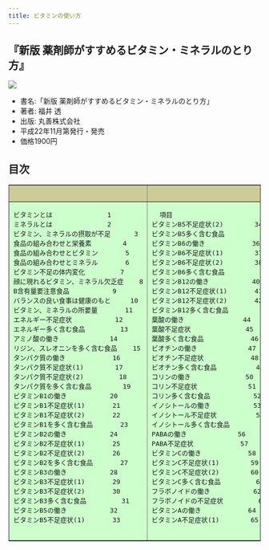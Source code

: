 ```yaml
---
title: ビタミンの使い方
---
```


## 『新版 薬剤師がすすめるビタミン・ミネラルのとり方』

![](/images/books/sinhon5.jpg)

- 書名:「新版 薬剤師がすすめるビタミン・ミネラルのとり方」
- 著者: 福井 透
- 出版: 丸善株式会社
- 平成22年11月第発行・発売
- 価格1900円

## 目次

<TABLE BORDER WIDTH="100%">
<TR valign="TOP" BGCOLOR="CCCC99">
<TH WIDTH="16%"></TH>
<TH WIDTH="16%"></TH>
<TH WIDTH="16%">目次</TH>
<TH WIDTH="16%"></TH>
<TH WIDTH="16%"></TH>
<TH WIDTH="16%"></TH>
</TR>
<TR valign="TOP" BGCOLOR="#CCFFCC">
<TD WIDTH="16%">
<PRE>
ビタミンとは              1
ミネラルとは              2
ビタミン、ミネラルの摂取が不足      3
食品の組み合わせと栄養素        4
食品の組み合わせとビタミン       5
食品の組み合わせとミネラル       6
ビタミン不足の体内変化         7
顔に現れるビタミン、ミネラル欠乏症    8
B含有量要注意食品           9
バランスの良い食事は健康のもと     10
ビタミン、ミネラルの所要量       11
エネルギー不足症状           12
エネルギー多く含む食品         13
アミノ酸の働き             14
リジン、スレオニンを多く含む食品    15
タンパク質の働き            16
タンパク質不足症状(1)        17
タンパク質不足症状(2)         18
タンパク質を多く含む食品        19
ビタミンB1の働き           20
ビタミンB1不足症状(1)       21
ビタミンB1不足症状(2)       22
ビタミンB1を多く含む食品       23
ビタミンB2の働き           24
ビタミンB2不足症状(1)       25
ビタミンB2不足症状(2)       26
ビタミンB2を多く含む食品       27
ビタミンB3の働き           28
ビタミンB3不足症状(1)       29
ビタミンB3不足症状(2)       30
ビタミンB3多く含む食品	     31
ビタミンB5の働き           32
ビタミンB5不足症状(1)       33
</PRE>
</TD>
<TD WIDTH="16%">
<PRE>
  項目
ビタミンB5不足症状(2)        34
ビタミンB5多く含む食品                35
ビタミンB6の働き            36
ビタミンB6不足症状(1)        37
ビタミンB6不足症状(2)        38
ビタミンB6多く含む食品                39
ビタミンB12の働き           40
ビタミンB12不足症状(1)       41
ビタミンB12不足症状(2)       42
ビタミンB12多く含む食品               43
葉酸の働き               44
葉酸不足症状              45
葉酸多く含む食品            46
ビオチンの働き             47
ビオチン不足症状            48
ビオチン多く含む食品          49
コリンの働き              50
コリン不足症状             51
コリン多く含む食品           52
イノシトールの働き           53
イノシトール不足症状          54
イノシトール多く含む食品        55
PABAの働き             56
PABA不足症状            57
ビタミンCの働き            58
ビタミンC不足症状(1)        59
ビタミンC不足症状(2)        60
ビタミンC多く含む食品         61
フラボノイドの働き           62
フラボノイドの不足症状         63
ビタミンAの働き            64
ビタミンA不足症状(1)        65
</PRE></TD>
<TD WIDTH="16%">
<PRE>
ビタミンA不足症状(2)        66
ビタミンA多く含む食品         67
ビタミンDの働き            68
ビタミンD不足症状           69
ビタミンD多く含む食品         70
ビタミンEの働き            71
ビタミンE不足症状(1)        72
ビタミンE不足症状(2)        73
ビタミンE多く含む食品         74
ビタミンKの働き            75
ビタミンK不足症状           76
ビタミンK多く含む食品         77
コエンチームQの働き          78
コエンチームQ不足症状         79
コエンチームQ多く含む食品       80
ビタミンUの働き            81
ビタミンU不足症状           82
必須脂肪酸の働き            83
必須脂肪酸不足症状           84
必須脂肪酸多く含む食品         85
EPA、ω3DPA、DHAを多く含む食品   86
カルシウムの働き            87
カルシウム不足症状(1)        88
カルシウム不足症状(2)        89
カルシウム多く含む食品         90
マグネシウムの働き           91
マグネシウム不足症状(1)       92
マグネシウム不足症状(2)       93
マグネシウム多く含む食品        94
カリウムの働き             95
カリウム不足症状(1)         96
カリウム不足症状(2)         97
カリウム多く含む食品          98

</PRE>
</TD>
<TD WIDTH="16%">
<PRE>
 ナトリウムの働き            99
ナトリウム不足症状          100
食塩を多く含む食品          101
リンの働き              102
リン不足症状             103
リン多く含む食品           104
硫黄の働き              105
硫黄不足症状             106
含硫アミノ酸を多く含む食品      107
鉄の働き               108
鉄不足症状              109
鉄を多く含む食品           110
亜鉛の働き              111
亜鉛不足症状(1)          112
亜鉛不足症状(2)          113
亜鉛多く含む食品           114
銅の働き               115
銅不足症状              116
銅多く含む食品            117
マンガンの働き            118
マンガン不足症状           119
マンガン多く含む食品         120
クロムの働き             121
クロム不足症状            122
クロム多く含む食品          123
セレンの働き             124
セレン不足症状(1)         125
セレン不足症状(2)         126
セレン多く含む食品          127
ヨードの働き             128
ヨード不足症状            129
ヨードを多く含む食品         130
</PRE>
</TD>
<TD WIDTH="16%">
<PRE>
モリブデンの働き           131
モリブデン不足症状          132
モリブデンを多く含む食品       133
バナジウムの働き           134
バナジウム不足症状          135
バナジウムを多く含む食品       136
ホウ素の働き             137
ホウ素不足症状            138
ホウ素を多く含む食品         139
ケイの働き              140
ケイ素不足症状            141
ケイ素を多く含む食品         142
ゲルマニウムの働き          143
ゲルマニウムを多く含む食品      144
フッ素の働き             145
食物繊維の働き            146
食物繊維を多く含む食品        147
脂肪の働き              148
飽和脂肪を多く含む食品        149
コレステロールの働き         150
コレステロールを多く含む食品     151
砂糖の働き              152
砂糖を多く含む食品          153
ストレス(症状)            154
ストレスと栄養            155
うつ状態(症状)            156
うつ状態と栄養            157
自律神経失調症(症状)         158
自律神経失調症と栄養         159
貧血(症状)              160
貧血と栄養              161
更年期障害(症状)           162
更年期障害と栄養           163

</PRE>
</TD>
<TD WIDTH="16%">
<PRE>
  肥満と栄養              164
高血圧、低血圧(症状)          165
高血圧と栄養             166
心臓病と栄養             167
肝臓病(症状)             168
肝臓病と栄養             169
胃十二指腸潰瘍、胃炎、胃下垂(症状)   170
胃十二指腸潰瘍と栄養         171
Ⅱ型糖尿病(症状)                    172
Ⅱ型糖尿病と栄養           173
低血糖症(症状)            174
低血糖症と栄養            175
甲状腺機能亢進症、低下症(症状)     176
甲状腺機能低下症と栄養        177
ガンを防ぐ栄養            178
アレルギーと栄養           179
索引−精神症状(1)         180
索引−精神症状(2)         181
索引−精神症状(3)-子供の発育(1) 182
索引−子供の発育(2)        183
索引−体調一般            184
索引−顔、肌、髪、爪の症状(1)     185
索引−顔、肌、髪、爪の症状(2)     186
索引−目の症状            187
索引−口、唇、歯、鼻、耳の症状      188
索引−手足、筋肉、関節の症状(1)   189
索引−手足、筋肉、関節の症状(2)
  −性の症状            190
索引−脳、肝臓、腎臓、肺の症状      191
索引−心臓血管系の症状        192
索引−副腎、膵臓、甲状腺、免疫系の症状  193
索引−胃腸の症状           194
参考文献               195
</PRE>
</TD></TR>
</TABLE>
